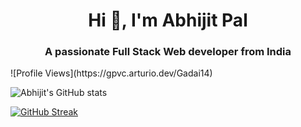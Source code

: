 <h1 align="center">Hi 👋, I'm Abhijit Pal</h1>
<h3 align="center">A passionate Full Stack Web developer from India</h3>
![Profile Views](https://gpvc.arturio.dev/Gadai14)

![Abhijit's GitHub stats](https://github-readme-stats.vercel.app/api?username=Gadai14&show_icons=true&theme=transparent)

[![GitHub Streak](https://streak-stats.demolab.com/?user=Gadai14&theme=dark)](https://git.io/streak-stats)


